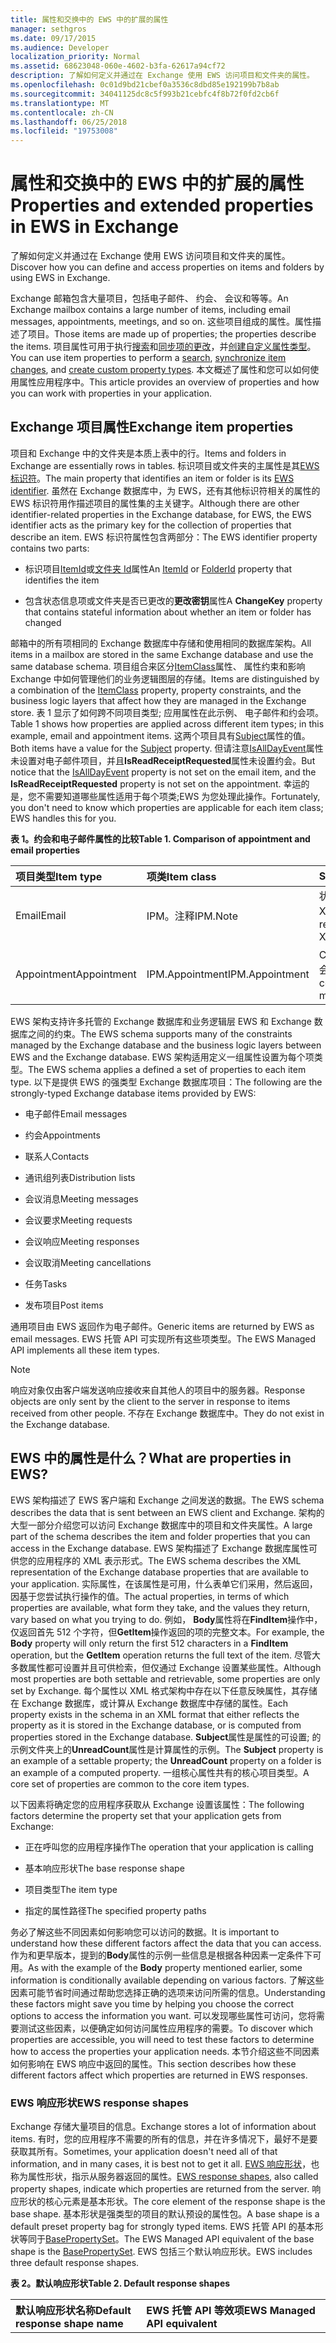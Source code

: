 ```yaml
---
title: 属性和交换中的 EWS 中的扩展的属性
manager: sethgros
ms.date: 09/17/2015
ms.audience: Developer
localization_priority: Normal
ms.assetid: 68623048-060e-4602-b3fa-62617a94cf72
description: 了解如何定义并通过在 Exchange 使用 EWS 访问项目和文件夹的属性。
ms.openlocfilehash: 0c01d9bd21cbef0a3536c8dbd85e192199b7b8ab
ms.sourcegitcommit: 34041125dc8c5f993b21cebfc4f8b72f0fd2cb6f
ms.translationtype: MT
ms.contentlocale: zh-CN
ms.lasthandoff: 06/25/2018
ms.locfileid: "19753008"
---
```

# <a name="properties-and-extended-properties-in-ews-in-exchange"></a><span data-ttu-id="5a664-103">属性和交换中的 EWS 中的扩展的属性</span><span class="sxs-lookup"><span data-stu-id="5a664-103">Properties and extended properties in EWS in Exchange</span></span>

<span data-ttu-id="5a664-104">了解如何定义并通过在 Exchange 使用 EWS 访问项目和文件夹的属性。</span><span class="sxs-lookup"><span data-stu-id="5a664-104">Discover how you can define and access properties on items and folders by using EWS in Exchange.</span></span>
  
<span data-ttu-id="5a664-105">Exchange 邮箱包含大量项目，包括电子邮件、 约会、 会议和等等。</span><span class="sxs-lookup"><span data-stu-id="5a664-105">An Exchange mailbox contains a large number of items, including email messages, appointments, meetings, and so on.</span></span> <span data-ttu-id="5a664-106">这些项目组成的属性。属性描述了项目。</span><span class="sxs-lookup"><span data-stu-id="5a664-106">Those items are made up of properties; the properties describe the items.</span></span> <span data-ttu-id="5a664-107">项目属性可用于执行[搜索](search-and-ews-in-exchange.md)和[同步项的更改](mailbox-synchronization-and-ews-in-exchange.md)，并[创建自定义属性类型](http://code.msdn.microsoft.com/exchange/Exchange-2013-Create-314db25a)。</span><span class="sxs-lookup"><span data-stu-id="5a664-107">You can use item properties to perform a [search](search-and-ews-in-exchange.md), [synchronize item changes](mailbox-synchronization-and-ews-in-exchange.md), and [create custom property types](http://code.msdn.microsoft.com/exchange/Exchange-2013-Create-314db25a).</span></span> <span data-ttu-id="5a664-108">本文概述了属性和您可以如何使用属性应用程序中。</span><span class="sxs-lookup"><span data-stu-id="5a664-108">This article provides an overview of properties and how you can work with properties in your application.</span></span>
  
## <a name="exchange-item-properties"></a><span data-ttu-id="5a664-109">Exchange 项目属性</span><span class="sxs-lookup"><span data-stu-id="5a664-109">Exchange item properties</span></span>
<span data-ttu-id="5a664-110"><a name="ItemsAreProperties"> </a></span><span class="sxs-lookup"><span data-stu-id="5a664-110"></span></span>

<span data-ttu-id="5a664-111">项目和 Exchange 中的文件夹是本质上表中的行。</span><span class="sxs-lookup"><span data-stu-id="5a664-111">Items and folders in Exchange are essentially rows in tables.</span></span> <span data-ttu-id="5a664-112">标识项目或文件夹的主属性是其[EWS 标识符](ews-identifiers-in-exchange.md)。</span><span class="sxs-lookup"><span data-stu-id="5a664-112">The main property that identifies an item or folder is its [EWS identifier](ews-identifiers-in-exchange.md).</span></span> <span data-ttu-id="5a664-113">虽然在 Exchange 数据库中，为 EWS，还有其他标识符相关的属性的 EWS 标识符用作描述项目的属性集的主关键字。</span><span class="sxs-lookup"><span data-stu-id="5a664-113">Although there are other identifier-related properties in the Exchange database, for EWS, the EWS identifier acts as the primary key for the collection of properties that describe an item.</span></span> <span data-ttu-id="5a664-114">EWS 标识符属性包含两部分：</span><span class="sxs-lookup"><span data-stu-id="5a664-114">The EWS identifier property contains two parts:</span></span>
  
- <span data-ttu-id="5a664-115">标识项目[ItemId](http://msdn.microsoft.com/library/3350b597-57a0-4961-8f44-8624946719b4%28Office.15%29.aspx)或[文件夹 Id](http://msdn.microsoft.com/library/00d14e3e-4365-4f21-8f88-eaeea73b9bf7%28Office.15%29.aspx)属性</span><span class="sxs-lookup"><span data-stu-id="5a664-115">An [ItemId](http://msdn.microsoft.com/library/3350b597-57a0-4961-8f44-8624946719b4%28Office.15%29.aspx) or [FolderId](http://msdn.microsoft.com/library/00d14e3e-4365-4f21-8f88-eaeea73b9bf7%28Office.15%29.aspx) property that identifies the item</span></span> 
    
- <span data-ttu-id="5a664-116">包含状态信息项或文件夹是否已更改的**更改密钥**属性</span><span class="sxs-lookup"><span data-stu-id="5a664-116">A **ChangeKey** property that contains stateful information about whether an item or folder has changed</span></span> 
    
<span data-ttu-id="5a664-117">邮箱中的所有项相同的 Exchange 数据库中存储和使用相同的数据库架构。</span><span class="sxs-lookup"><span data-stu-id="5a664-117">All items in a mailbox are stored in the same Exchange database and use the same database schema.</span></span> <span data-ttu-id="5a664-118">项目组合来区分[ItemClass](http://msdn.microsoft.com/library/56020078-50b4-4880-894a-a9f234033cfb%28Office.15%29.aspx)属性、 属性约束和影响 Exchange 中如何管理他们的业务逻辑图层的存储。</span><span class="sxs-lookup"><span data-stu-id="5a664-118">Items are distinguished by a combination of the [ItemClass](http://msdn.microsoft.com/library/56020078-50b4-4880-894a-a9f234033cfb%28Office.15%29.aspx) property, property constraints, and the business logic layers that affect how they are managed in the Exchange store.</span></span> <span data-ttu-id="5a664-119">表 1 显示了如何跨不同项目类型; 应用属性在此示例、 电子邮件和约会项。</span><span class="sxs-lookup"><span data-stu-id="5a664-119">Table 1 shows how properties are applied across different item types; in this example, email and appointment items.</span></span> <span data-ttu-id="5a664-120">这两个项目具有[Subject](http://msdn.microsoft.com/library/c140d6c2-deb1-4f67-a908-9397197c4ae7%28Office.15%29.aspx)属性的值。</span><span class="sxs-lookup"><span data-stu-id="5a664-120">Both items have a value for the [Subject](http://msdn.microsoft.com/library/c140d6c2-deb1-4f67-a908-9397197c4ae7%28Office.15%29.aspx) property.</span></span> <span data-ttu-id="5a664-121">但请注意[IsAllDayEvent](http://msdn.microsoft.com/library/29140a64-9d7a-4a14-a10d-c98197c9831b%28Office.15%29.aspx)属性未设置对电子邮件项目，并且**IsReadReceiptRequested**属性未设置约会。</span><span class="sxs-lookup"><span data-stu-id="5a664-121">But notice that the [IsAllDayEvent](http://msdn.microsoft.com/library/29140a64-9d7a-4a14-a10d-c98197c9831b%28Office.15%29.aspx) property is not set on the email item, and the **IsReadReceiptRequested** property is not set on the appointment.</span></span> <span data-ttu-id="5a664-122">幸运的是，您不需要知道哪些属性适用于每个项类;EWS 为您处理此操作。</span><span class="sxs-lookup"><span data-stu-id="5a664-122">Fortunately, you don't need to know which properties are applicable for each item class; EWS handles this for you.</span></span> 
  
<span data-ttu-id="5a664-123">**表 1。约会和电子邮件属性的比较**</span><span class="sxs-lookup"><span data-stu-id="5a664-123">**Table 1. Comparison of appointment and email properties**</span></span>

|<span data-ttu-id="5a664-124">**项目类型**</span><span class="sxs-lookup"><span data-stu-id="5a664-124">**Item type**</span></span>|<span data-ttu-id="5a664-125">**项类**</span><span class="sxs-lookup"><span data-stu-id="5a664-125">**Item class**</span></span>|<span data-ttu-id="5a664-126">**Subject**</span><span class="sxs-lookup"><span data-stu-id="5a664-126">**Subject**</span></span>|<span data-ttu-id="5a664-127">**IsAllDayEvent**</span><span class="sxs-lookup"><span data-stu-id="5a664-127">**IsAllDayEvent**</span></span>|<span data-ttu-id="5a664-128">**IsReadReceiptRequested**</span><span class="sxs-lookup"><span data-stu-id="5a664-128">**IsReadReceiptRequested**</span></span>|
|:-----|:-----|:-----|:-----|:-----|
|<span data-ttu-id="5a664-129">Email</span><span class="sxs-lookup"><span data-stu-id="5a664-129">Email</span></span>  <br/> |<span data-ttu-id="5a664-130">IPM。注释</span><span class="sxs-lookup"><span data-stu-id="5a664-130">IPM.Note</span></span>  <br/> |<span data-ttu-id="5a664-131">状态报告： 项目 X 完成</span><span class="sxs-lookup"><span data-stu-id="5a664-131">Status report: Project X complete</span></span>  <br/> |<span data-ttu-id="5a664-132">NULL</span><span class="sxs-lookup"><span data-stu-id="5a664-132">NULL</span></span>  <br/> |<span data-ttu-id="5a664-133">True</span><span class="sxs-lookup"><span data-stu-id="5a664-133">true</span></span>  <br/> |
|<span data-ttu-id="5a664-134">Appointment</span><span class="sxs-lookup"><span data-stu-id="5a664-134">Appointment</span></span>  <br/> |<span data-ttu-id="5a664-135">IPM.Appointment</span><span class="sxs-lookup"><span data-stu-id="5a664-135">IPM.Appointment</span></span>  <br/> |<span data-ttu-id="5a664-136">Contoso 公司的会议</span><span class="sxs-lookup"><span data-stu-id="5a664-136">Contoso company meeting</span></span>  <br/> |<span data-ttu-id="5a664-137">false</span><span class="sxs-lookup"><span data-stu-id="5a664-137">false</span></span>  <br/> |<span data-ttu-id="5a664-138">NULL</span><span class="sxs-lookup"><span data-stu-id="5a664-138">NULL</span></span>  <br/> |
   
<span data-ttu-id="5a664-139">EWS 架构支持许多托管的 Exchange 数据库和业务逻辑层 EWS 和 Exchange 数据库之间的约束。</span><span class="sxs-lookup"><span data-stu-id="5a664-139">The EWS schema supports many of the constraints managed by the Exchange database and the business logic layers between EWS and the Exchange database.</span></span> <span data-ttu-id="5a664-140">EWS 架构适用定义一组属性设置为每个项类型。</span><span class="sxs-lookup"><span data-stu-id="5a664-140">The EWS schema applies a defined a set of properties to each item type.</span></span> <span data-ttu-id="5a664-141">以下是提供 EWS 的强类型 Exchange 数据库项目：</span><span class="sxs-lookup"><span data-stu-id="5a664-141">The following are the strongly-typed Exchange database items provided by EWS:</span></span> 
  
- <span data-ttu-id="5a664-142">电子邮件</span><span class="sxs-lookup"><span data-stu-id="5a664-142">Email messages</span></span>
    
- <span data-ttu-id="5a664-143">约会</span><span class="sxs-lookup"><span data-stu-id="5a664-143">Appointments</span></span>
    
- <span data-ttu-id="5a664-144">联系人</span><span class="sxs-lookup"><span data-stu-id="5a664-144">Contacts</span></span>
    
- <span data-ttu-id="5a664-145">通讯组列表</span><span class="sxs-lookup"><span data-stu-id="5a664-145">Distribution lists</span></span>
    
- <span data-ttu-id="5a664-146">会议消息</span><span class="sxs-lookup"><span data-stu-id="5a664-146">Meeting messages</span></span>
    
- <span data-ttu-id="5a664-147">会议要求</span><span class="sxs-lookup"><span data-stu-id="5a664-147">Meeting requests</span></span>
    
- <span data-ttu-id="5a664-148">会议响应</span><span class="sxs-lookup"><span data-stu-id="5a664-148">Meeting responses</span></span>
    
- <span data-ttu-id="5a664-149">会议取消</span><span class="sxs-lookup"><span data-stu-id="5a664-149">Meeting cancellations</span></span>
    
- <span data-ttu-id="5a664-150">任务</span><span class="sxs-lookup"><span data-stu-id="5a664-150">Tasks</span></span>
    
- <span data-ttu-id="5a664-151">发布项目</span><span class="sxs-lookup"><span data-stu-id="5a664-151">Post items</span></span>
    
<span data-ttu-id="5a664-152">通用项目由 EWS 返回作为电子邮件。</span><span class="sxs-lookup"><span data-stu-id="5a664-152">Generic items are returned by EWS as email messages.</span></span> <span data-ttu-id="5a664-153">EWS 托管 API 可实现所有这些项类型。</span><span class="sxs-lookup"><span data-stu-id="5a664-153">The EWS Managed API implements all these item types.</span></span>
  
> [!NOTE]
> <span data-ttu-id="5a664-154">响应对象仅由客户端发送响应接收来自其他人的项目中的服务器。</span><span class="sxs-lookup"><span data-stu-id="5a664-154">Response objects are only sent by the client to the server in response to items received from other people.</span></span> <span data-ttu-id="5a664-155">不存在 Exchange 数据库中。</span><span class="sxs-lookup"><span data-stu-id="5a664-155">They do not exist in the Exchange database.</span></span> 
  
## <a name="what-are-properties-in-ews"></a><span data-ttu-id="5a664-156">EWS 中的属性是什么？</span><span class="sxs-lookup"><span data-stu-id="5a664-156">What are properties in EWS?</span></span>
<span data-ttu-id="5a664-157"><a name="WhatAreEWSProperties"> </a></span><span class="sxs-lookup"><span data-stu-id="5a664-157"></span></span>

<span data-ttu-id="5a664-158">EWS 架构描述了 EWS 客户端和 Exchange 之间发送的数据。</span><span class="sxs-lookup"><span data-stu-id="5a664-158">The EWS schema describes the data that is sent between an EWS client and Exchange.</span></span> <span data-ttu-id="5a664-159">架构的大型一部分介绍您可以访问 Exchange 数据库中的项目和文件夹属性。</span><span class="sxs-lookup"><span data-stu-id="5a664-159">A large part of the schema describes the item and folder properties that you can access in the Exchange database.</span></span> <span data-ttu-id="5a664-160">EWS 架构描述了 Exchange 数据库属性可供您的应用程序的 XML 表示形式。</span><span class="sxs-lookup"><span data-stu-id="5a664-160">The EWS schema describes the XML representation of the Exchange database properties that are available to your application.</span></span> <span data-ttu-id="5a664-161">实际属性，在该属性是可用，什么表单它们采用，然后返回，因基于您尝试执行操作的值。</span><span class="sxs-lookup"><span data-stu-id="5a664-161">The actual properties, in terms of which properties are available, what form they take, and the values they return, vary based on what you trying to do.</span></span> <span data-ttu-id="5a664-162">例如， **Body**属性将在**FindItem**操作中，仅返回首先 512 个字符，但**GetItem**操作返回的项的完整文本。</span><span class="sxs-lookup"><span data-stu-id="5a664-162">For example, the **Body** property will only return the first 512 characters in a **FindItem** operation, but the **GetItem** operation returns the full text of the item.</span></span> <span data-ttu-id="5a664-163">尽管大多数属性都可设置并且可供检索，但仅通过 Exchange 设置某些属性。</span><span class="sxs-lookup"><span data-stu-id="5a664-163">Although most properties are both settable and retrievable, some properties are only set by Exchange.</span></span> <span data-ttu-id="5a664-164">每个属性以 XML 格式架构中存在以下任意反映属性，其存储在 Exchange 数据库，或计算从 Exchange 数据库中存储的属性。</span><span class="sxs-lookup"><span data-stu-id="5a664-164">Each property exists in the schema in an XML format that either reflects the property as it is stored in the Exchange database, or is computed from properties stored in the Exchange database.</span></span> <span data-ttu-id="5a664-165">**Subject**属性是属性的可设置; 的示例文件夹上的**UnreadCount**属性是计算属性的示例。</span><span class="sxs-lookup"><span data-stu-id="5a664-165">The **Subject** property is an example of a settable property; the **UnreadCount** property on a folder is an example of a computed property.</span></span> <span data-ttu-id="5a664-166">一组核心属性共有的核心项目类型。</span><span class="sxs-lookup"><span data-stu-id="5a664-166">A core set of properties are common to the core item types.</span></span> 
  
<span data-ttu-id="5a664-167">以下因素将确定您的应用程序获取从 Exchange 设置该属性：</span><span class="sxs-lookup"><span data-stu-id="5a664-167">The following factors determine the property set that your application gets from Exchange:</span></span> 
  
- <span data-ttu-id="5a664-168">正在呼叫您的应用程序操作</span><span class="sxs-lookup"><span data-stu-id="5a664-168">The operation that your application is calling</span></span>
    
- <span data-ttu-id="5a664-169">基本响应形状</span><span class="sxs-lookup"><span data-stu-id="5a664-169">The base response shape</span></span>
    
- <span data-ttu-id="5a664-170">项目类型</span><span class="sxs-lookup"><span data-stu-id="5a664-170">The item type</span></span>
    
- <span data-ttu-id="5a664-171">指定的属性路径</span><span class="sxs-lookup"><span data-stu-id="5a664-171">The specified property paths</span></span>
    
<span data-ttu-id="5a664-172">务必了解这些不同因素如何影响您可以访问的数据。</span><span class="sxs-lookup"><span data-stu-id="5a664-172">It is important to understand how these different factors affect the data that you can access.</span></span> <span data-ttu-id="5a664-173">作为和更早版本，提到的**Body**属性的示例一些信息是根据各种因素一定条件下可用。</span><span class="sxs-lookup"><span data-stu-id="5a664-173">As with the example of the **Body** property mentioned earlier, some information is conditionally available depending on various factors.</span></span> <span data-ttu-id="5a664-174">了解这些因素可能节省时间通过帮助您选择正确的选项来访问所需的信息。</span><span class="sxs-lookup"><span data-stu-id="5a664-174">Understanding these factors might save you time by helping you choose the correct options to access the information you want.</span></span> <span data-ttu-id="5a664-175">可以发现哪些属性可访问，您将需要测试这些因素，以便确定如何访问属性应用程序的需要。</span><span class="sxs-lookup"><span data-stu-id="5a664-175">To discover which properties are accessible, you will need to test these factors to determine how to access the properties your application needs.</span></span> <span data-ttu-id="5a664-176">本节介绍这些不同因素如何影响在 EWS 响应中返回的属性。</span><span class="sxs-lookup"><span data-stu-id="5a664-176">This section describes how these different factors affect which properties are returned in EWS responses.</span></span> 
  
### <a name="ews-response-shapes"></a><span data-ttu-id="5a664-177">EWS 响应形状</span><span class="sxs-lookup"><span data-stu-id="5a664-177">EWS response shapes</span></span>

<span data-ttu-id="5a664-178">Exchange 存储大量项目的信息。</span><span class="sxs-lookup"><span data-stu-id="5a664-178">Exchange stores a lot of information about items.</span></span> <span data-ttu-id="5a664-179">有时，您的应用程序不需要的所有的信息，并在许多情况下，最好不是要获取其所有。</span><span class="sxs-lookup"><span data-stu-id="5a664-179">Sometimes, your application doesn't need all of that information, and in many cases, it is best not to get it all.</span></span> <span data-ttu-id="5a664-180">[EWS 响应形状](property-sets-and-response-shapes-in-ews-in-exchange.md)，也称为属性形状，指示从服务器返回的属性。</span><span class="sxs-lookup"><span data-stu-id="5a664-180">[EWS response shapes](property-sets-and-response-shapes-in-ews-in-exchange.md), also called property shapes, indicate which properties are returned from the server.</span></span> <span data-ttu-id="5a664-181">响应形状的核心元素是基本形状。</span><span class="sxs-lookup"><span data-stu-id="5a664-181">The core element of the response shape is the base shape.</span></span> <span data-ttu-id="5a664-182">基本形状是强类型的项目的默认预设的属性包。</span><span class="sxs-lookup"><span data-stu-id="5a664-182">A base shape is a default preset property bag for strongly typed items.</span></span> <span data-ttu-id="5a664-183">EWS 托管 API 的基本形状等同于[BasePropertySet](http://msdn.microsoft.com/zh-cn/library/microsoft.exchange.webservices.data.basepropertyset%28v=exchg.80%29.aspx)。</span><span class="sxs-lookup"><span data-stu-id="5a664-183">The EWS Managed API equivalent of the base shape is the [BasePropertySet](http://msdn.microsoft.com/zh-cn/library/microsoft.exchange.webservices.data.basepropertyset%28v=exchg.80%29.aspx).</span></span> <span data-ttu-id="5a664-184">EWS 包括三个默认响应形状。</span><span class="sxs-lookup"><span data-stu-id="5a664-184">EWS includes three default response shapes.</span></span>
  
<span data-ttu-id="5a664-185">**表 2。默认响应形状**</span><span class="sxs-lookup"><span data-stu-id="5a664-185">**Table 2. Default response shapes**</span></span>

|<span data-ttu-id="5a664-186">**默认响应形状名称**</span><span class="sxs-lookup"><span data-stu-id="5a664-186">**Default response shape name**</span></span>|<span data-ttu-id="5a664-187">**EWS 托管 API 等效项**</span><span class="sxs-lookup"><span data-stu-id="5a664-187">**EWS Managed API equivalent**</span></span>|<span data-ttu-id="5a664-188">**说明**</span><span class="sxs-lookup"><span data-stu-id="5a664-188">**Description**</span></span>|
|:-----|:-----|:-----|
|<span data-ttu-id="5a664-189">IdOnly</span><span class="sxs-lookup"><span data-stu-id="5a664-189">IdOnly</span></span>  <br/> |<span data-ttu-id="5a664-190">BasePropertySet.IdOnly 值</span><span class="sxs-lookup"><span data-stu-id="5a664-190">BasePropertySet.IdOnly value</span></span>  <br/> |<span data-ttu-id="5a664-191">返回 EWS 标识符和更改密钥。</span><span class="sxs-lookup"><span data-stu-id="5a664-191">Only the EWS identifier and change key are returned.</span></span> <span data-ttu-id="5a664-192">除非客户端使用由 AllProperties 或默认形状的所有属性都返回，使用 IdOnly 形状以及如何通过使用**属性集**类上设置以下属性路径指定其他属性。</span><span class="sxs-lookup"><span data-stu-id="5a664-192">Unless the client uses all the properties returned by the AllProperties or Default shape, use the IdOnly shape and specify additional properties by using the property path set on the **PropertySet** class.</span></span> <span data-ttu-id="5a664-193">大多数应用程序应使用 IdOnly 响应形状与指定的其他属性。</span><span class="sxs-lookup"><span data-stu-id="5a664-193">Most applications should use the IdOnly response shape with additional properties specified.</span></span> <span data-ttu-id="5a664-194">这会减少未使用客户端请求的数据量。</span><span class="sxs-lookup"><span data-stu-id="5a664-194">This reduces the amount of unused data that is requested by clients.</span></span>  <br/> |
|<span data-ttu-id="5a664-195">默认</span><span class="sxs-lookup"><span data-stu-id="5a664-195">Default</span></span>  <br/> |<span data-ttu-id="5a664-196">N/A</span><span class="sxs-lookup"><span data-stu-id="5a664-196">N/A</span></span>  <br/> |<span data-ttu-id="5a664-197">一组标准属性项类型。</span><span class="sxs-lookup"><span data-stu-id="5a664-197">A set of standard properties for the item type.</span></span> <span data-ttu-id="5a664-198">如果您的应用程序使用的所有属性，则仅使用此响应形状。</span><span class="sxs-lookup"><span data-stu-id="5a664-198">Only use this response shape if your application uses all the properties.</span></span>  <br/> |
|<span data-ttu-id="5a664-199">AllProperties</span><span class="sxs-lookup"><span data-stu-id="5a664-199">AllProperties</span></span>  <br/> |<span data-ttu-id="5a664-200">BasePropertySet.FirstClassProperties 值</span><span class="sxs-lookup"><span data-stu-id="5a664-200">BasePropertySet.FirstClassProperties value</span></span>  <br/> |<span data-ttu-id="5a664-201">比默认形状属性一大组。</span><span class="sxs-lookup"><span data-stu-id="5a664-201">A larger set of properties than the Default shape.</span></span> <span data-ttu-id="5a664-202">尽管名称可以看出它，此选项不项目上返回所有属性。</span><span class="sxs-lookup"><span data-stu-id="5a664-202">Although the name implies it, this option does not return all properties on an item.</span></span> <span data-ttu-id="5a664-203">设置此属性返回客户端应用程序最常使用的属性。</span><span class="sxs-lookup"><span data-stu-id="5a664-203">This property set returns the properties that client applications use most often.</span></span> <span data-ttu-id="5a664-204">如果您需要其他属性，您可以将这些请求由其属性路径。</span><span class="sxs-lookup"><span data-stu-id="5a664-204">If you need additional properties, you can request them by their property path.</span></span>  <br/> <span data-ttu-id="5a664-205">如果您的应用程序不使用与此响应形状返回的所有属性，则都使用 IdOnly 响应形状与指定的其他属性。</span><span class="sxs-lookup"><span data-stu-id="5a664-205">If your application doesn't use all the properties returned with this response shape, use the IdOnly response shape with additional properties specified.</span></span>  <br/> |
   
<span data-ttu-id="5a664-206">许多 EWS 操作返回项和其属性。</span><span class="sxs-lookup"><span data-stu-id="5a664-206">Many EWS operations return items and their properties.</span></span> <span data-ttu-id="5a664-207">无论您指定的响应形状，不同操作可以返回不同的属性集。</span><span class="sxs-lookup"><span data-stu-id="5a664-207">Regardless of the response shapes that you specify, different operations can return different property sets.</span></span> <span data-ttu-id="5a664-208">不同项目类型也返回不同的属性，具体取决于操作和指定的响应形状。</span><span class="sxs-lookup"><span data-stu-id="5a664-208">Different item types also return different properties, depending on the operation and the response shape specified.</span></span> <span data-ttu-id="5a664-209">以下操作使用响应形状来标识要返回的属性。</span><span class="sxs-lookup"><span data-stu-id="5a664-209">The following operations use response shapes to identify which properties to return.</span></span>
  
<span data-ttu-id="5a664-210">**表 3。使用响应形状的操作**</span><span class="sxs-lookup"><span data-stu-id="5a664-210">**Table 3. Operations that use response shapes**</span></span>

|<span data-ttu-id="5a664-211">**EWS 操作**</span><span class="sxs-lookup"><span data-stu-id="5a664-211">**EWS operation**</span></span>|<span data-ttu-id="5a664-212">**EWS 托管的 API 方法**</span><span class="sxs-lookup"><span data-stu-id="5a664-212">**EWS Managed API method**</span></span>|
|:-----|:-----|
|[<span data-ttu-id="5a664-213">GetConversationItems</span><span class="sxs-lookup"><span data-stu-id="5a664-213">GetConversationItems</span></span>](http://msdn.microsoft.com/library/8ae00a99-b37b-4194-829c-fe300db6ab99%28Office.15%29.aspx) <br/> |[<span data-ttu-id="5a664-214">ExchangeService.GetConversationItems 方法</span><span class="sxs-lookup"><span data-stu-id="5a664-214">ExchangeService.GetConversationItems method</span></span>](http://msdn.microsoft.com/zh-cn/library/microsoft.exchange.webservices.data.exchangeservice.getconversationitems%28v=exchg.80%29.aspx) <br/> |
|[<span data-ttu-id="5a664-215">GetFolder</span><span class="sxs-lookup"><span data-stu-id="5a664-215">GetFolder</span></span>](http://msdn.microsoft.com/library/355bcf93-dc71-4493-b177-622afac5fdb9%28Office.15%29.aspx) <br/> |[<span data-ttu-id="5a664-216">Folder.Bind 方法</span><span class="sxs-lookup"><span data-stu-id="5a664-216">Folder.Bind method</span></span>](http://msdn.microsoft.com/zh-cn/library/microsoft.exchange.webservices.data.folder.bind%28v=exchg.80%29.aspx) <br/> |
|[<span data-ttu-id="5a664-217">GetItem</span><span class="sxs-lookup"><span data-stu-id="5a664-217">GetItem</span></span>](http://msdn.microsoft.com/library/e3590b8b-c2a7-4dad-a014-6360197b68e4%28Office.15%29.aspx) <br/> |[<span data-ttu-id="5a664-218">Item.Bind 方法</span><span class="sxs-lookup"><span data-stu-id="5a664-218">Item.Bind method</span></span>](http://msdn.microsoft.com/zh-cn/library/microsoft.exchange.webservices.data.item.bind%28v=exchg.80%29.aspx) <br/> [<span data-ttu-id="5a664-219">ExchangeService.BindToItems 方法</span><span class="sxs-lookup"><span data-stu-id="5a664-219">ExchangeService.BindToItems method</span></span>](http://msdn.microsoft.com/zh-cn/library/microsoft.exchange.webservices.data.exchangeservice.bindtoitems%28v=exchg.80%29.aspx) <br/> |
|[<span data-ttu-id="5a664-220">FindConversation</span><span class="sxs-lookup"><span data-stu-id="5a664-220">FindConversation</span></span>](http://msdn.microsoft.com/library/2384908a-c203-45b6-98aa-efd6a4c23aac%28Office.15%29.aspx) <br/> |[<span data-ttu-id="5a664-221">ExchangeService.FindConversation 方法</span><span class="sxs-lookup"><span data-stu-id="5a664-221">ExchangeService.FindConversation method</span></span>](http://msdn.microsoft.com/zh-cn/library/microsoft.exchange.webservices.data.exchangeservice.findconversation%28v=exchg.80%29.aspx) <br/> |
|[<span data-ttu-id="5a664-222">FindFolder</span><span class="sxs-lookup"><span data-stu-id="5a664-222">FindFolder</span></span>](http://msdn.microsoft.com/library/7a9855aa-06cc-45ba-ad2a-645c15b7d031%28Office.15%29.aspx) <br/> |[<span data-ttu-id="5a664-223">Folder.FindFolders 方法</span><span class="sxs-lookup"><span data-stu-id="5a664-223">Folder.FindFolders method</span></span>](http://msdn.microsoft.com/zh-cn/library/microsoft.exchange.webservices.data.folder.findfolders%28v=exchg.80%29.aspx) <br/> [<span data-ttu-id="5a664-224">ExchangeService.FindFolders 方法</span><span class="sxs-lookup"><span data-stu-id="5a664-224">ExchangeService.FindFolders method</span></span>](http://msdn.microsoft.com/zh-cn/library/microsoft.exchange.webservices.data.exchangeservice.findfolders%28v=exchg.80%29.aspx) <br/> |
|[<span data-ttu-id="5a664-225">FindItem</span><span class="sxs-lookup"><span data-stu-id="5a664-225">FindItem</span></span>](http://msdn.microsoft.com/library/ebad6aae-16e7-44de-ae63-a95b24539729%28Office.15%29.aspx) <br/> |[<span data-ttu-id="5a664-226">Folder.FindItems 方法</span><span class="sxs-lookup"><span data-stu-id="5a664-226">Folder.FindItems method</span></span>](http://msdn.microsoft.com/zh-cn/library/microsoft.exchange.webservices.data.folder.finditems%28v=exchg.80%29.aspx) <br/> [<span data-ttu-id="5a664-227">ExchangeService.FindItems 方法</span><span class="sxs-lookup"><span data-stu-id="5a664-227">ExchangeService.FindItems method</span></span>](http://msdn.microsoft.com/zh-cn/library/microsoft.exchange.webservices.data.exchangeservice.finditems%28v=exchg.80%29.aspx) <br/> |
|[<span data-ttu-id="5a664-228">FindPeople</span><span class="sxs-lookup"><span data-stu-id="5a664-228">FindPeople</span></span>](http://msdn.microsoft.com/library/446106b7-ff2d-4107-90c1-29f4d38ba128%28Office.15%29.aspx) <br/> |<span data-ttu-id="5a664-229">未实现。</span><span class="sxs-lookup"><span data-stu-id="5a664-229">Not implemented.</span></span>  <br/> |
|[<span data-ttu-id="5a664-230">ResolveNames</span><span class="sxs-lookup"><span data-stu-id="5a664-230">ResolveNames</span></span>](http://msdn.microsoft.com/library/6b4eb4b3-9ad6-4804-a09f-7e20cfea4dbb%28Office.15%29.aspx) <br/> |[<span data-ttu-id="5a664-231">ExchangeService.ResolveNames 方法</span><span class="sxs-lookup"><span data-stu-id="5a664-231">ExchangeService.ResolveNames method</span></span>](http://msdn.microsoft.com/zh-cn/library/microsoft.exchange.webservices.data.exchangeservice.resolvename%28v=exchg.80%29.aspx) <br/> |
|[<span data-ttu-id="5a664-232">SearchMailboxes</span><span class="sxs-lookup"><span data-stu-id="5a664-232">SearchMailboxes</span></span>](http://msdn.microsoft.com/library/8a67c1d8-d021-4e68-aa62-35f7d9c2edc7%28Office.15%29.aspx) <br/> |[<span data-ttu-id="5a664-233">ExchangeService.SearchMailboxes 方法</span><span class="sxs-lookup"><span data-stu-id="5a664-233">ExchangeService.SearchMailboxes method</span></span>](http://msdn.microsoft.com/zh-cn/library/microsoft.exchange.webservices.data.exchangeservice.searchmailboxes%28v=exchg.80%29.aspx) <br/> [<span data-ttu-id="5a664-234">ExchangeService.BeginSearchMailboxes 方法</span><span class="sxs-lookup"><span data-stu-id="5a664-234">ExchangeService.BeginSearchMailboxes method</span></span>](http://msdn.microsoft.com/zh-cn/library/microsoft.exchange.webservices.data.exchangeservice.beginsearchmailboxes%28v=exchg.80%29.aspx) <br/> |
|[<span data-ttu-id="5a664-235">SyncFolderHierarchy</span><span class="sxs-lookup"><span data-stu-id="5a664-235">SyncFolderHierarchy</span></span>](http://msdn.microsoft.com/library/b31916b1-bc6c-4451-a475-b7c5417f752d%28Office.15%29.aspx) <br/> |[<span data-ttu-id="5a664-236">ExchangeService.SyncFolderHierarchy 方法</span><span class="sxs-lookup"><span data-stu-id="5a664-236">ExchangeService.SyncFolderHierarchy method</span></span>](http://msdn.microsoft.com/zh-cn/library/microsoft.exchange.webservices.data.exchangeservice.syncfolderhierarchy%28v=exchg.80%29.aspx) <br/> |
|[<span data-ttu-id="5a664-237">SyncFolderItems</span><span class="sxs-lookup"><span data-stu-id="5a664-237">SyncFolderItems</span></span>](http://msdn.microsoft.com/library/7f0de089-8876-47ec-a871-df118ceae75d%28Office.15%29.aspx) <br/> |[<span data-ttu-id="5a664-238">ExchangeService.SyncFolderItems 方法</span><span class="sxs-lookup"><span data-stu-id="5a664-238">ExchangeService.SyncFolderItems method</span></span>](http://msdn.microsoft.com/zh-cn/library/microsoft.exchange.webservices.data.exchangeservice.syncfolderitems%28v=exchg.80%29.aspx) <br/> |
   
<span data-ttu-id="5a664-239">属性形状是一个基本方式来标识您希望应用程序返回的属性。</span><span class="sxs-lookup"><span data-stu-id="5a664-239">Property shapes are one, rudimentary way to identify the properties that you want your application to return.</span></span> <span data-ttu-id="5a664-240">有时，但是，您的应用程序需要更精细的一组特定属性。</span><span class="sxs-lookup"><span data-stu-id="5a664-240">Sometimes, however, your application needs a more refined set of specific properties.</span></span> <span data-ttu-id="5a664-241">为此，您可以使用属性路径。</span><span class="sxs-lookup"><span data-stu-id="5a664-241">For this, you can use the property path.</span></span>
  
### <a name="choose-properties-by-their-property-path"></a><span data-ttu-id="5a664-242">选择属性按属性路径</span><span class="sxs-lookup"><span data-stu-id="5a664-242">Choose properties by their property path</span></span>

<span data-ttu-id="5a664-243">EWS 属性路径是用于标识的请求或响应中的属性的元数据。</span><span class="sxs-lookup"><span data-stu-id="5a664-243">An EWS property path is metadata that is used to identify properties in either a request or response.</span></span> 
  
<span data-ttu-id="5a664-244">**表 4。属性路径类型**</span><span class="sxs-lookup"><span data-stu-id="5a664-244">**Table 4. Property path types**</span></span>

|<span data-ttu-id="5a664-245">**属性路径类型**</span><span class="sxs-lookup"><span data-stu-id="5a664-245">**Property path type**</span></span>|<span data-ttu-id="5a664-246">**架构类型**</span><span class="sxs-lookup"><span data-stu-id="5a664-246">**Schema type**</span></span>|<span data-ttu-id="5a664-247">**EWS 托管 API 实现**</span><span class="sxs-lookup"><span data-stu-id="5a664-247">**EWS Managed API implementation**</span></span>|<span data-ttu-id="5a664-248">**说明**</span><span class="sxs-lookup"><span data-stu-id="5a664-248">**Description**</span></span>|
|:-----|:-----|:-----|:-----|
|<span data-ttu-id="5a664-249">FieldUri</span><span class="sxs-lookup"><span data-stu-id="5a664-249">FieldUri</span></span>  <br/> |<span data-ttu-id="5a664-250">PathToUnindexedFieldType</span><span class="sxs-lookup"><span data-stu-id="5a664-250">PathToUnindexedFieldType</span></span>  <br/> |<span data-ttu-id="5a664-251">从[ServiceObjectSchema](http://msdn.microsoft.com/zh-cn/library/microsoft.exchange.webservices.data.serviceobjectschema%28v=exchg.80%29.aspx)继承的类型。</span><span class="sxs-lookup"><span data-stu-id="5a664-251">Types that inherit from [ServiceObjectSchema](http://msdn.microsoft.com/zh-cn/library/microsoft.exchange.webservices.data.serviceobjectschema%28v=exchg.80%29.aspx).</span></span>  <br/> |<span data-ttu-id="5a664-252">最常见的属性路径。</span><span class="sxs-lookup"><span data-stu-id="5a664-252">The most common property path.</span></span> <span data-ttu-id="5a664-253">EWS 托管 API 中的**属性集**对象上指定 FieldUri 属性路径。</span><span class="sxs-lookup"><span data-stu-id="5a664-253">FieldUri property paths are specified on a **PropertySet** object in the EWS Managed API.</span></span> <span data-ttu-id="5a664-254">大多数 EWS 属性可指定 FieldUri 属性路径。</span><span class="sxs-lookup"><span data-stu-id="5a664-254">Most EWS properties can be specified by the FieldUri property path.</span></span> <span data-ttu-id="5a664-255">介绍了 EWS 架构中 UnindexedFieldURIType。</span><span class="sxs-lookup"><span data-stu-id="5a664-255">This is described by the UnindexedFieldURIType in the EWS schema.</span></span>  <br/> <span data-ttu-id="5a664-256">FieldUri 属性路径 XML 如下所示：</span><span class="sxs-lookup"><span data-stu-id="5a664-256">The FieldUri property path XML looks like this:</span></span>  <br/> <span data-ttu-id="5a664-257">```XML<FieldURI FieldURI="item:Subject"/>```此属性路径是 ItemSchema.Subject EWS 托管 API 中的等效项。</span><span class="sxs-lookup"><span data-stu-id="5a664-257">```XML<FieldURI FieldURI="item:Subject"/>```This property path is the equivalent of ItemSchema.Subject in the EWS Managed API.</span></span>  <br/> |
|<span data-ttu-id="5a664-258">IndexedFieldUri</span><span class="sxs-lookup"><span data-stu-id="5a664-258">IndexedFieldUri</span></span>  <br/> |<span data-ttu-id="5a664-259">PathToIndexedFieldType</span><span class="sxs-lookup"><span data-stu-id="5a664-259">PathToIndexedFieldType</span></span>  <br/> |<span data-ttu-id="5a664-260">从[ItemSchema](http://msdn.microsoft.com/zh-cn/library/microsoft.exchange.webservices.data.itemschema%28v=exchg.80%29.aspx)继承的类型。</span><span class="sxs-lookup"><span data-stu-id="5a664-260">Types that inherit from [ItemSchema](http://msdn.microsoft.com/zh-cn/library/microsoft.exchange.webservices.data.itemschema%28v=exchg.80%29.aspx).</span></span>  <br/> |<span data-ttu-id="5a664-261">标识需要可用于指定要返回的值的属性索引的词典属性。</span><span class="sxs-lookup"><span data-stu-id="5a664-261">Identifies dictionary properties that require a property index to specify the value to return.</span></span> <span data-ttu-id="5a664-262">属性可以具有多个值时，请使用此路径。</span><span class="sxs-lookup"><span data-stu-id="5a664-262">Use this path when a property can have more than one value.</span></span> <span data-ttu-id="5a664-263">介绍了 EWS 架构中的**DictionaryURIType**属性。</span><span class="sxs-lookup"><span data-stu-id="5a664-263">This is described by the **DictionaryURIType** property in the EWS schema.</span></span> <span data-ttu-id="5a664-264">EWS 托管 API 中的**属性集**对象上指定**DictionaryURIType**属性路径。</span><span class="sxs-lookup"><span data-stu-id="5a664-264">**DictionaryURIType** property paths are specified on a **PropertySet** object in the EWS Managed API.</span></span>  <br/> <span data-ttu-id="5a664-265">IndexedFieldUri 属性路径 XML 如下所示：</span><span class="sxs-lookup"><span data-stu-id="5a664-265">The IndexedFieldUri property path XML looks like this:</span></span>  <br/> ```XML<IndexedFieldURI FieldURI="contacts:PhysicalAddress:Street FieldIndex="Home"/>```|
|<span data-ttu-id="5a664-266">ExtendedFieldUri</span><span class="sxs-lookup"><span data-stu-id="5a664-266">ExtendedFieldUri</span></span>  <br/> |<span data-ttu-id="5a664-267">PathToExtendedFieldType</span><span class="sxs-lookup"><span data-stu-id="5a664-267">PathToExtendedFieldType</span></span>  <br/> |[<span data-ttu-id="5a664-268">ExtendedPropertyDefinition</span><span class="sxs-lookup"><span data-stu-id="5a664-268">ExtendedPropertyDefinition</span></span>](http://msdn.microsoft.com/zh-cn/library/microsoft.exchange.webservices.data.extendedpropertydefinition%28v=exchg.80%29.aspx) <br/> |<span data-ttu-id="5a664-269">标识标识项目的自定义或非架构化属性扩展的属性定义。</span><span class="sxs-lookup"><span data-stu-id="5a664-269">Identifies an extended property definition that identifies custom or non-schematized properties on items.</span></span>  <br/> <span data-ttu-id="5a664-270">ExtendedFieldUri 属性路径 XML 如下所示：</span><span class="sxs-lookup"><span data-stu-id="5a664-270">The ExtendedFieldUri property path XML looks like this:</span></span>  <br/> ```XML<ExtendedFieldURI> PropertyTag="0x1234" PropertyType="Integer" />```|
|<span data-ttu-id="5a664-271">ExceptionFieldUri</span><span class="sxs-lookup"><span data-stu-id="5a664-271">ExceptionFieldUri</span></span>  <br/> |<span data-ttu-id="5a664-272">ExceptionFieldURI</span><span class="sxs-lookup"><span data-stu-id="5a664-272">ExceptionFieldURI</span></span>  <br/> |[<span data-ttu-id="5a664-273">服务</span><span class="sxs-lookup"><span data-stu-id="5a664-273">ServiceResponse</span></span>](http://msdn.microsoft.com/zh-cn/library/microsoft.exchange.webservices.data.serviceresponse%28v=exchg.80%29.aspx) <br/> |<span data-ttu-id="5a664-274">指定与 EWS 响应中的错误关联的属性。</span><span class="sxs-lookup"><span data-stu-id="5a664-274">Specifies properties that are associated with an error in an EWS response.</span></span> <span data-ttu-id="5a664-275">介绍了 EWS 架构中的**ExceptionPropertyURIType**类型。</span><span class="sxs-lookup"><span data-stu-id="5a664-275">This is described by the **ExceptionPropertyURIType** type in the EWS schema.</span></span> <span data-ttu-id="5a664-276">这只发生在您正在使用日历定期模式时，会发生的错误响应的**MessageXml**元素。</span><span class="sxs-lookup"><span data-stu-id="5a664-276">This only occurs in the **MessageXml** element of error responses that occur when you are working with calendar recurrence patterns.</span></span>  <br/> |
   
<span data-ttu-id="5a664-277">作为最佳实践，当您请求属性，使用 IdOnly 基本形状 (EWS 托管 API 的[BasePropertySet.IdOnly](http://msdn.microsoft.com/zh-cn/library/microsoft.exchange.webservices.data.basepropertyset%28v=exchg.80%29.aspx) )，然后请求仅应用程序需要通过指定的属性路径的属性。</span><span class="sxs-lookup"><span data-stu-id="5a664-277">As a best practice, when you request properties, use the IdOnly base shape ([BasePropertySet.IdOnly](http://msdn.microsoft.com/zh-cn/library/microsoft.exchange.webservices.data.basepropertyset%28v=exchg.80%29.aspx) in the EWS Managed API) and then request only the properties your application needs by specifying the property paths.</span></span> 
  
### <a name="schematized-properties"></a><span data-ttu-id="5a664-278">架构化的属性</span><span class="sxs-lookup"><span data-stu-id="5a664-278">Schematized properties</span></span>

<span data-ttu-id="5a664-279">通过 EWS 架构描述的大多数 EWS 客户端所需的属性。</span><span class="sxs-lookup"><span data-stu-id="5a664-279">Most of the properties that your EWS client needs are described by the EWS schema.</span></span> <span data-ttu-id="5a664-280">Types.xsd 架构中找到的主文件夹和项目类型定义，其中包含的属性定义。</span><span class="sxs-lookup"><span data-stu-id="5a664-280">The primary folder and item type definitions, which contain the property definitions, are found in the types.xsd schema.</span></span> <span data-ttu-id="5a664-281">以下架构类型包含您可以使用的大多数对象的属性定义。</span><span class="sxs-lookup"><span data-stu-id="5a664-281">The following schema types contain the property definitions for most objects that you can use.</span></span>
  
<span data-ttu-id="5a664-282">**表 5。包含属性定义的架构类型**</span><span class="sxs-lookup"><span data-stu-id="5a664-282">**Table 5. Schema types that contain property definitions**</span></span>

|<span data-ttu-id="5a664-283">**EWS 架构类型**</span><span class="sxs-lookup"><span data-stu-id="5a664-283">**EWS schema type**</span></span>|<span data-ttu-id="5a664-284">**EWS 托管 API 类型等效项**</span><span class="sxs-lookup"><span data-stu-id="5a664-284">**EWS Managed API type equivalent**</span></span>|<span data-ttu-id="5a664-285">**定义...**</span><span class="sxs-lookup"><span data-stu-id="5a664-285">**Defines the…**</span></span>|
|:-----|:-----|:-----|
|<span data-ttu-id="5a664-286">**ItemType**</span><span class="sxs-lookup"><span data-stu-id="5a664-286">**ItemType**</span></span> <br/> |[<span data-ttu-id="5a664-287">项类</span><span class="sxs-lookup"><span data-stu-id="5a664-287">Item class</span></span>](http://msdn.microsoft.com/zh-cn/library/microsoft.exchange.webservices.data.item%28v=exchg.80%29.aspx) <br/> |<span data-ttu-id="5a664-288">基本项的 type 属性设置。</span><span class="sxs-lookup"><span data-stu-id="5a664-288">Base item type property set.</span></span> <span data-ttu-id="5a664-289">此类型可以创建从客户端，而由 Exchange 永远不会返回。</span><span class="sxs-lookup"><span data-stu-id="5a664-289">This type can be created from a client but is never returned by Exchange.</span></span> <span data-ttu-id="5a664-290">Exchange 返回 MessageType 对象的所有泛型对象。</span><span class="sxs-lookup"><span data-stu-id="5a664-290">Exchange returns a MessageType object for all generic objects.</span></span>  <br/> |
|<span data-ttu-id="5a664-291">**MessageType**</span><span class="sxs-lookup"><span data-stu-id="5a664-291">**MessageType**</span></span> <br/> |[<span data-ttu-id="5a664-292">EmailMessage 类</span><span class="sxs-lookup"><span data-stu-id="5a664-292">EmailMessage class</span></span>](http://msdn.microsoft.com/zh-cn/library/microsoft.exchange.webservices.data.emailmessage%28v=exchg.80%29.aspx) <br/> |<span data-ttu-id="5a664-293">电子邮件消息对象的属性集和为所有的通用对象的属性。</span><span class="sxs-lookup"><span data-stu-id="5a664-293">Email message object property set and the property set for all generic objects.</span></span>  <br/> |
|<span data-ttu-id="5a664-294">**CalendarItemType**</span><span class="sxs-lookup"><span data-stu-id="5a664-294">**CalendarItemType**</span></span> <br/> |[<span data-ttu-id="5a664-295">约会类</span><span class="sxs-lookup"><span data-stu-id="5a664-295">Appointment class</span></span>](http://msdn.microsoft.com/zh-cn/library/microsoft.exchange.webservices.data.appointment%28v=exchg.80%29.aspx) <br/> |<span data-ttu-id="5a664-296">日历项目属性设置;这包括单个和定期约会。</span><span class="sxs-lookup"><span data-stu-id="5a664-296">Calendar item property set; this includes single and recurring appointments.</span></span>  <br/> |
|<span data-ttu-id="5a664-297">**ContactItemType**</span><span class="sxs-lookup"><span data-stu-id="5a664-297">**ContactItemType**</span></span> <br/> |[<span data-ttu-id="5a664-298">联系类</span><span class="sxs-lookup"><span data-stu-id="5a664-298">Contact class</span></span>](http://msdn.microsoft.com/zh-cn/library/microsoft.exchange.webservices.data.contact%28v=exchg.80%29.aspx) <br/> |<span data-ttu-id="5a664-299">联系人项目的属性集。</span><span class="sxs-lookup"><span data-stu-id="5a664-299">Contact item property set.</span></span>  <br/> |
|<span data-ttu-id="5a664-300">**DistributionListType**</span><span class="sxs-lookup"><span data-stu-id="5a664-300">**DistributionListType**</span></span> <br/> |[<span data-ttu-id="5a664-301">ContactGroup 类</span><span class="sxs-lookup"><span data-stu-id="5a664-301">ContactGroup class</span></span>](http://msdn.microsoft.com/zh-cn/library/microsoft.exchange.webservices.data.contactgroup%28v=exchg.80%29.aspx) <br/> |<span data-ttu-id="5a664-302">个人通讯组列表属性设置。</span><span class="sxs-lookup"><span data-stu-id="5a664-302">Personal distribution list property set.</span></span>  <br/> |
|<span data-ttu-id="5a664-303">**MeetingMessageType**</span><span class="sxs-lookup"><span data-stu-id="5a664-303">**MeetingMessageType**</span></span> <br/> |[<span data-ttu-id="5a664-304">MeetingMessage 类</span><span class="sxs-lookup"><span data-stu-id="5a664-304">MeetingMessage class</span></span>](http://msdn.microsoft.com/zh-cn/library/microsoft.exchange.webservices.data.meetingmessage%28v=exchg.80%29.aspx) <br/> |<span data-ttu-id="5a664-305">会议消息类型属性设置。</span><span class="sxs-lookup"><span data-stu-id="5a664-305">Meeting message type property set.</span></span>  <br/> |
|<span data-ttu-id="5a664-306">**MeetingRequestMessageType**</span><span class="sxs-lookup"><span data-stu-id="5a664-306">**MeetingRequestMessageType**</span></span> <br/> |[<span data-ttu-id="5a664-307">MeetingRequest 类</span><span class="sxs-lookup"><span data-stu-id="5a664-307">MeetingRequest class</span></span>](http://msdn.microsoft.com/zh-cn/library/microsoft.exchange.webservices.data.meetingrequest%28v=exchg.80%29.aspx) <br/> |<span data-ttu-id="5a664-308">会议请求 type 属性设置。</span><span class="sxs-lookup"><span data-stu-id="5a664-308">Meeting request type property set.</span></span>  <br/> |
|<span data-ttu-id="5a664-309">**MeetingResponseMessageType**</span><span class="sxs-lookup"><span data-stu-id="5a664-309">**MeetingResponseMessageType**</span></span> <br/> |[<span data-ttu-id="5a664-310">MeetingResponse 类</span><span class="sxs-lookup"><span data-stu-id="5a664-310">MeetingResponse class</span></span>](http://msdn.microsoft.com/zh-cn/library/microsoft.exchange.webservices.data.meetingresponse%28v=exchg.80%29.aspx) <br/> |<span data-ttu-id="5a664-311">会议响应 type 属性设置。</span><span class="sxs-lookup"><span data-stu-id="5a664-311">Meeting response type property set.</span></span>  <br/> |
|<span data-ttu-id="5a664-312">**MeetingCancellationMessageType**</span><span class="sxs-lookup"><span data-stu-id="5a664-312">**MeetingCancellationMessageType**</span></span> <br/> |[<span data-ttu-id="5a664-313">MeetingCancellation 类</span><span class="sxs-lookup"><span data-stu-id="5a664-313">MeetingCancellation class</span></span>](http://msdn.microsoft.com/zh-cn/library/microsoft.exchange.webservices.data.meetingcancellation%28v=exchg.80%29.aspx) <br/> |<span data-ttu-id="5a664-314">会议取消 type 属性设置。</span><span class="sxs-lookup"><span data-stu-id="5a664-314">Meeting cancellation type property set.</span></span>  <br/> |
|<span data-ttu-id="5a664-315">**TaskType**</span><span class="sxs-lookup"><span data-stu-id="5a664-315">**TaskType**</span></span> <br/> |[<span data-ttu-id="5a664-316">任务类</span><span class="sxs-lookup"><span data-stu-id="5a664-316">Task class</span></span>](http://msdn.microsoft.com/zh-cn/library/microsoft.exchange.webservices.data.task%28v=exchg.80%29.aspx) <br/> |<span data-ttu-id="5a664-317">任务 type 属性设置。</span><span class="sxs-lookup"><span data-stu-id="5a664-317">Task type property set.</span></span>  <br/> |
|<span data-ttu-id="5a664-318">**PostItemType**</span><span class="sxs-lookup"><span data-stu-id="5a664-318">**PostItemType**</span></span> <br/> |[<span data-ttu-id="5a664-319">PostItem 类</span><span class="sxs-lookup"><span data-stu-id="5a664-319">PostItem class</span></span>](http://msdn.microsoft.com/zh-cn/library/microsoft.exchange.webservices.data.postitem%28v=exchg.80%29.aspx) <br/> |<span data-ttu-id="5a664-320">Postitem 的类型属性集。</span><span class="sxs-lookup"><span data-stu-id="5a664-320">Postitem type property set.</span></span>  <br/> |
|<span data-ttu-id="5a664-321">**FolderType**</span><span class="sxs-lookup"><span data-stu-id="5a664-321">**FolderType**</span></span> <br/> |[<span data-ttu-id="5a664-322">文件夹类</span><span class="sxs-lookup"><span data-stu-id="5a664-322">Folder class</span></span>](http://msdn.microsoft.com/zh-cn/library/microsoft.exchange.webservices.data.folder%28v=exchg.80%29.aspx) <br/> |<span data-ttu-id="5a664-323">文件夹 type 属性设置。</span><span class="sxs-lookup"><span data-stu-id="5a664-323">Folder type property set.</span></span>  <br/> |
|<span data-ttu-id="5a664-324">**CalendarFolderType**</span><span class="sxs-lookup"><span data-stu-id="5a664-324">**CalendarFolderType**</span></span> <br/> |[<span data-ttu-id="5a664-325">CalendarFolder 类</span><span class="sxs-lookup"><span data-stu-id="5a664-325">CalendarFolder class</span></span>](http://msdn.microsoft.com/zh-cn/library/microsoft.exchange.webservices.data.calendarfolder%28v=exchg.80%29.aspx) <br/> |<span data-ttu-id="5a664-326">SearchFolder 类型属性集。</span><span class="sxs-lookup"><span data-stu-id="5a664-326">SearchFolder type property set.</span></span>  <br/> |
|<span data-ttu-id="5a664-327">**ContactsFolderType**</span><span class="sxs-lookup"><span data-stu-id="5a664-327">**ContactsFolderType**</span></span> <br/> |[<span data-ttu-id="5a664-328">ContactsFolder 类</span><span class="sxs-lookup"><span data-stu-id="5a664-328">ContactsFolder class</span></span>](http://msdn.microsoft.com/zh-cn/library/microsoft.exchange.webservices.data.contactsfolder%28v=exchg.80%29.aspx) <br/> |<span data-ttu-id="5a664-329">ContactsFolder 类型属性集。</span><span class="sxs-lookup"><span data-stu-id="5a664-329">ContactsFolder type property set.</span></span>  <br/> |
|<span data-ttu-id="5a664-330">**SearchFolderType**</span><span class="sxs-lookup"><span data-stu-id="5a664-330">**SearchFolderType**</span></span> <br/> |[<span data-ttu-id="5a664-331">SearchFolder 类</span><span class="sxs-lookup"><span data-stu-id="5a664-331">SearchFolder class</span></span>](http://msdn.microsoft.com/zh-cn/library/microsoft.exchange.webservices.data.searchfolder%28v=exchg.80%29.aspx) <br/> |<span data-ttu-id="5a664-332">SearchFolder 类型属性集。</span><span class="sxs-lookup"><span data-stu-id="5a664-332">SearchFolder type property set.</span></span>  <br/> |
|<span data-ttu-id="5a664-333">**TasksFolderType**</span><span class="sxs-lookup"><span data-stu-id="5a664-333">**TasksFolderType**</span></span> <br/> |[<span data-ttu-id="5a664-334">TasksFolder 类</span><span class="sxs-lookup"><span data-stu-id="5a664-334">TasksFolder class</span></span>](http://msdn.microsoft.com/zh-cn/library/microsoft.exchange.webservices.data.tasksfolder%28v=exchg.80%29.aspx) <br/> |<span data-ttu-id="5a664-335">TasksFolder 类型属性集。</span><span class="sxs-lookup"><span data-stu-id="5a664-335">TasksFolder type property set.</span></span>  <br/> |
|<span data-ttu-id="5a664-336">**UserConfigurationType**</span><span class="sxs-lookup"><span data-stu-id="5a664-336">**UserConfigurationType**</span></span> <br/> |[<span data-ttu-id="5a664-337">UserConfiguration 类</span><span class="sxs-lookup"><span data-stu-id="5a664-337">UserConfiguration class</span></span>](http://msdn.microsoft.com/zh-cn/library/microsoft.exchange.webservices.data.userconfiguration%28v=exchg.80%29.aspx) <br/> |<span data-ttu-id="5a664-338">UserConfiguration 类型属性集。</span><span class="sxs-lookup"><span data-stu-id="5a664-338">UserConfiguration type property set.</span></span>  <br/> |
   
<span data-ttu-id="5a664-339">足够的多个应用程序中的 EWS 架构的属性时，您不能使用仅中所述架构中实现一些方案。</span><span class="sxs-lookup"><span data-stu-id="5a664-339">While the properties in the EWS schema are sufficient for many applications, you can't implement some scenarios by using only what is described in the schema.</span></span> <span data-ttu-id="5a664-340">对于这些方案中，您可以扩展的属性。</span><span class="sxs-lookup"><span data-stu-id="5a664-340">For those scenarios, you can extended properties.</span></span> 
  
### <a name="extended-properties-aka-non-schematized-properties"></a><span data-ttu-id="5a664-341">扩展的属性 （也称为非架构化属性）</span><span class="sxs-lookup"><span data-stu-id="5a664-341">Extended properties (aka non-schematized properties)</span></span>

<span data-ttu-id="5a664-342">扩展的属性使您能够创建自定义属性，您可以访问授予项目和 Exchange 存储中未定义 EWS 架构中的文件夹的属性。</span><span class="sxs-lookup"><span data-stu-id="5a664-342">Extended properties enable you to create custom properties, which give you access to properties on items and folders in the Exchange store that are not defined in the EWS schema.</span></span> <span data-ttu-id="5a664-343">您可以使用这些访问 Exchange 数据库中的本机 MAPI 项和文件夹属性。</span><span class="sxs-lookup"><span data-stu-id="5a664-343">You can use them to access the native MAPI item and folder properties in the Exchange database.</span></span> <span data-ttu-id="5a664-344">您可以使用扩展的属性访问所有架构化的属性，因为隐式，这些架构化的属性是只是 Exchange 数据库中的 MAPI 属性。</span><span class="sxs-lookup"><span data-stu-id="5a664-344">You can use extended properties to access all the schematized properties, because under the covers, those schematized properties are nothing more than MAPI properties in the Exchange database.</span></span> 
  
<span data-ttu-id="5a664-345">PathToExtendedFieldType 架构类型，位于 types.xsd 架构定义表示扩展的属性的 XML。</span><span class="sxs-lookup"><span data-stu-id="5a664-345">The PathToExtendedFieldType schema type, located in the types.xsd schema, defines the XML that represents an extended property.</span></span> <span data-ttu-id="5a664-346">此架构类型定义中 XML 实例; [ExtendedFieldURI](http://msdn.microsoft.com/library/b3c6ea3a-9ead-44b9-9d99-64ecf12bde23%28Office.15%29.aspx)元素换句话说，它定义之间的服务和客户端发送的 XML。</span><span class="sxs-lookup"><span data-stu-id="5a664-346">This schema type defines the [ExtendedFieldURI](http://msdn.microsoft.com/library/b3c6ea3a-9ead-44b9-9d99-64ecf12bde23%28Office.15%29.aspx) element in XML instances; in other words, it defines the XML that is sent between the service and client.</span></span> <span data-ttu-id="5a664-347">ExtendedPropertyType 架构类型定义[ExtendedFieldURI](http://msdn.microsoft.com/library/b3c6ea3a-9ead-44b9-9d99-64ecf12bde23%28Office.15%29.aspx)元素和值或包含扩展的属性的值的数组。</span><span class="sxs-lookup"><span data-stu-id="5a664-347">The ExtendedPropertyType schema type defines both the [ExtendedFieldURI](http://msdn.microsoft.com/library/b3c6ea3a-9ead-44b9-9d99-64ecf12bde23%28Office.15%29.aspx) element and the value or array of values that an extended property contains.</span></span> <span data-ttu-id="5a664-348">下表显示近似 XML 的扩展属性的映射和如何实现 EWS 托管 API 中的项。</span><span class="sxs-lookup"><span data-stu-id="5a664-348">The following table shows the approximate mapping of the extended property XML and how it is implemented on items in the EWS Managed API.</span></span> 
  
<span data-ttu-id="5a664-349">**表 6。扩展的属性中 EWS 托管 API 实施的 XML**</span><span class="sxs-lookup"><span data-stu-id="5a664-349">**Table 6. Extended property XML as implemented in the EWS Managed API**</span></span>

|<span data-ttu-id="5a664-350">**EWS 托管 API 实现**</span><span class="sxs-lookup"><span data-stu-id="5a664-350">**EWS Managed API implementation**</span></span>|<span data-ttu-id="5a664-351">**它包含的内容**</span><span class="sxs-lookup"><span data-stu-id="5a664-351">**What it contains**</span></span>|<span data-ttu-id="5a664-352">**映射到**</span><span class="sxs-lookup"><span data-stu-id="5a664-352">**What it maps to**</span></span>|
|:-----|:-----|:-----|
|[<span data-ttu-id="5a664-353">Item.ExtendedProperties 属性</span><span class="sxs-lookup"><span data-stu-id="5a664-353">Item.ExtendedProperties property</span></span>](http://msdn.microsoft.com/zh-cn/library/microsoft.exchange.webservices.data.item.extendedproperties%28v=exchg.80%29.aspx) <br/> |<span data-ttu-id="5a664-354">在项目上的扩展属性的集合。</span><span class="sxs-lookup"><span data-stu-id="5a664-354">A collection of extended properties on an item.</span></span>  <br/> |<span data-ttu-id="5a664-355">在项目上的扩展属性的一个或多个实例。</span><span class="sxs-lookup"><span data-stu-id="5a664-355">One or more instances of extended properties on an item.</span></span>  <br/> |
|[<span data-ttu-id="5a664-356">ExtendedProperty 类</span><span class="sxs-lookup"><span data-stu-id="5a664-356">ExtendedProperty class</span></span>](http://msdn.microsoft.com/zh-cn/library/microsoft.exchange.webservices.data.extendedproperty%28v=exchg.80%29.aspx) <br/> |<span data-ttu-id="5a664-357">扩展的属性定义和值。</span><span class="sxs-lookup"><span data-stu-id="5a664-357">The extended property definition and values.</span></span>  <br/> |<span data-ttu-id="5a664-358">ExtendedPropertyType 架构类型。</span><span class="sxs-lookup"><span data-stu-id="5a664-358">The ExtendedPropertyType schema type.</span></span>  <br/> |
|[<span data-ttu-id="5a664-359">ExtendedPropertyDefinition 类</span><span class="sxs-lookup"><span data-stu-id="5a664-359">ExtendedPropertyDefinition class</span></span>](http://msdn.microsoft.com/zh-cn/library/microsoft.exchange.webservices.data.extendedpropertydefinition%28v=exchg.80%29.aspx) <br/> |<span data-ttu-id="5a664-360">扩展的属性定义。</span><span class="sxs-lookup"><span data-stu-id="5a664-360">An extended property definition.</span></span>  <br/> |<span data-ttu-id="5a664-361">PathToExtendedFieldType 架构类型。</span><span class="sxs-lookup"><span data-stu-id="5a664-361">The PathToExtendedFieldType schema type.</span></span>  <br/> |
   
<span data-ttu-id="5a664-362">如果您想要了解有关如何在您的应用程序中使用扩展的属性，您可以浏览下面的代码示例：</span><span class="sxs-lookup"><span data-stu-id="5a664-362">If you want to learn more about how you can use extended properties in your application, you can explore the following code samples:</span></span> 
  
- [<span data-ttu-id="5a664-363">MFCMapi</span><span class="sxs-lookup"><span data-stu-id="5a664-363">MFCMapi</span></span>](http://mfcmapi.codeplex.com/)
    
- [<span data-ttu-id="5a664-364">Exchange 2013： 以编程方式设置自定义 X 标头</span><span class="sxs-lookup"><span data-stu-id="5a664-364">Exchange 2013: Provision custom X-headers programmatically</span></span>](http://code.msdn.microsoft.com/exchange/Exchange-2013-Provision-d4ef5719)
    
- [<span data-ttu-id="5a664-365">Exchange 2013： 根据属性标记访问属性</span><span class="sxs-lookup"><span data-stu-id="5a664-365">Exchange 2013: Access a property by its property tag</span></span>](http://code.msdn.microsoft.com/exchange/Exchange-2013-Access-a-719875ac)
    
- [<span data-ttu-id="5a664-366">Exchange 2013： 通过其标识符来访问的命名的属性</span><span class="sxs-lookup"><span data-stu-id="5a664-366">Exchange 2013: Access a named property by its identifier</span></span>](http://code.msdn.microsoft.com/exchange/Exchange-2013-Access-a-02dbe22f)
    
- [<span data-ttu-id="5a664-367">Exchange 2013： 通过其名称来访问的命名的属性</span><span class="sxs-lookup"><span data-stu-id="5a664-367">Exchange 2013: Access a named property by its name</span></span>](http://code.msdn.microsoft.com/exchange/Exchange-2013-Access-a-6556e183)
    
- [<span data-ttu-id="5a664-368">Exchange 2013： 访问的属性的属性集 GUID 和名称</span><span class="sxs-lookup"><span data-stu-id="5a664-368">Exchange 2013: Access a property by property set GUID and name</span></span>](http://code.msdn.microsoft.com/exchange/Exchange-2013-Access-a-4021f971)
    
- [<span data-ttu-id="5a664-369">Exchange 2013： 创建自定义以编程方式扩展属性</span><span class="sxs-lookup"><span data-stu-id="5a664-369">Exchange 2013: Create custom extended properties programmatically</span></span>](http://code.msdn.microsoft.com/exchange/Exchange-2013-Create-314db25a)
    
## <a name="in-this-section"></a><span data-ttu-id="5a664-370">本节内容</span><span class="sxs-lookup"><span data-stu-id="5a664-370">In this section</span></span>
<span data-ttu-id="5a664-371"><a name="bk_inthissection"> </a></span><span class="sxs-lookup"><span data-stu-id="5a664-371"></span></span>

- [<span data-ttu-id="5a664-372">在 Exchange 使用 EWS 的设置 x 标头</span><span class="sxs-lookup"><span data-stu-id="5a664-372">Provision x-headers by using EWS in Exchange</span></span>](how-to-provision-x-headers-by-using-ews-in-exchange.md)
    
- [<span data-ttu-id="5a664-373">EWS 属性相关错误</span><span class="sxs-lookup"><span data-stu-id="5a664-373">EWS property-related errors</span></span>](ews-property-related-errors.md)
    
## <a name="see-also"></a><span data-ttu-id="5a664-374">另请参阅</span><span class="sxs-lookup"><span data-stu-id="5a664-374">See also</span></span>


- [<span data-ttu-id="5a664-375">Start using web services in Exchange</span><span class="sxs-lookup"><span data-stu-id="5a664-375">Start using web services in Exchange</span></span>](start-using-web-services-in-exchange.md)
    
- [<span data-ttu-id="5a664-376">MFCMapi</span><span class="sxs-lookup"><span data-stu-id="5a664-376">MFCMapi</span></span>](http://mfcmapi.codeplex.com/)
    

